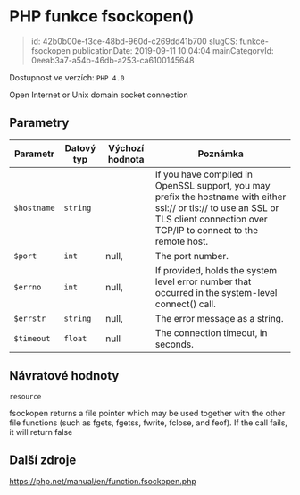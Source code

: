 PHP funkce fsockopen()
================================

> id: 42b0b00e-f3ce-48bd-960d-c269dd41b700
> slugCS: funkce-fsockopen
> publicationDate: 2019-09-11 10:04:04
> mainCategoryId: 0eeab3a7-a54b-46db-a253-ca6100145648

Dostupnost ve verzích: `PHP 4.0`

Open Internet or Unix domain socket connection


Parametry
--------------

| Parametr | Datový typ | Výchozí hodnota | Poznámka |
|-----|-----|-----|-----|
| `$hostname` | `string` |  | If you have compiled in OpenSSL support, you may prefix the hostname with either ssl:// or tls:// to use an SSL or TLS client connection over TCP/IP to connect to the remote host. |
| `$port` | `int` | null, | The port number. |
| `$errno` | `int` | null, | If provided, holds the system level error number that occurred in the system-level connect() call. |
| `$errstr` | `string` | null, | The error message as a string. |
| `$timeout` | `float` | null | The connection timeout, in seconds. |


Návratové hodnoty
----------------

`resource`

fsockopen returns a file pointer which may be used
together with the other file functions (such as
fgets, fgetss,
fwrite, fclose, and
feof). If the call fails, it will return false

Další zdroje
------------

https://php.net/manual/en/function.fsockopen.php
